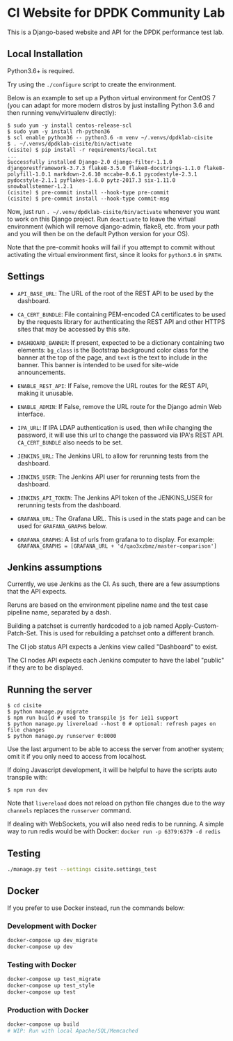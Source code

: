# CI Website for DPDK Community Lab

This is a Django-based website and API for the DPDK performance test lab.

## Local Installation

Python3.6+ is required.

Try using the `./configure` script to create the environment.

Below is an example to set up a Python virtual environment for CentOS 7 (you
can adapt for more modern distros by just installing Python 3.6 and then
running venv/virtualenv directly):

```
$ sudo yum -y install centos-release-scl
$ sudo yum -y install rh-python36
$ scl enable python36 -- python3.6 -m venv ~/.venvs/dpdklab-cisite
$ . ~/.venvs/dpdklab-cisite/bin/activate
(cisite) $ pip install -r requirements/local.txt
...
Successfully installed Django-2.0 django-filter-1.1.0 djangorestframework-3.7.3 flake8-3.5.0 flake8-docstrings-1.1.0 flake8-polyfill-1.0.1 markdown-2.6.10 mccabe-0.6.1 pycodestyle-2.3.1 pydocstyle-2.1.1 pyflakes-1.6.0 pytz-2017.3 six-1.11.0 snowballstemmer-1.2.1
(cisite) $ pre-commit install --hook-type pre-commit
(cisite) $ pre-commit install --hook-type commit-msg
```

Now, just run `. ~/.venv/dpdklab-cisite/bin/activate` whenever you want
to work on this Django project. Run `deactivate` to leave the virtual
environment (which will remove django-admin, flake8, etc. from your path
and you will then be on the default Python version for your OS).

Note that the pre-commit hooks will fail if you attempt to commit
without activating the virtual environment first, since it looks for
`python3.6` in `$PATH`.

## Settings

* `API_BASE_URL`: The URL of the root of the REST API to be used by the
  dashboard.

* `CA_CERT_BUNDLE`: File containing PEM-encoded CA certificates to be used
  by the requests library for authenticating the REST API and other HTTPS
  sites that may be accessed by this site.

* `DASHBOARD_BANNER`: If present, expected to be a dictionary containing two
  elements: `bg_class` is the Bootstrap background color class for the banner
  at the top of the page, and `text` is the text to include in the banner.
  This banner is intended to be used for site-wide announcements.

* `ENABLE_REST_API`: If False, remove the URL routes for the REST API,
  making it unusable.

* `ENABLE_ADMIN`: If False, remove the URL route for the Django admin Web
  interface.

* `IPA_URL`: If IPA LDAP authentication is used, then while changing the
  password, it will use this url to change the password via IPA's REST API.
  `CA_CERT_BUNDLE` also needs to be set.

* `JENKINS_URL`: The Jenkins URL to allow for rerunning tests from the
  dashboard.

* `JENKINS_USER`: The Jenkins API user for rerunning tests from the
  dashboard.

* `JENKINS_API_TOKEN`: The Jenkins API token of the JENKINS_USER for rerunning
   tests from the dashboard.

* `GRAFANA_URL`: The Grafana URL. This is used in the stats page and can be
  used for `GRAFANA_GRAPHS` below.

* `GRAFANA_GRAPHS`: A list of urls from grafana to to display. For example:
  `GRAFANA_GRAPHS = [GRAFANA_URL + 'd/qao3xzbmz/master-comparison']`

## Jenkins assumptions

Currently, we use Jenkins as the CI. As such, there are a few assumptions that
the API expects.

Reruns are based on the environment pipeline name and the test case pipeline
name, separated by a dash.

Building a patchset is currently hardcoded to a job named Apply-Custom-Patch-Set.
This is used for rebuilding a patchset onto a different branch.

The CI job status API expects a Jenkins view called "Dashboard" to exist.

The CI nodes API expects each Jenkins computer to have the label "public" if they
are to be displayed.

## Running the server

```
$ cd cisite
$ python manage.py migrate
$ npm run build # used to transpile js for ie11 support
$ python manage.py livereload --host 0 # optional: refresh pages on file changes
$ python manage.py runserver 0:8000
```

Use the last argument to be able to access the server from another
system; omit it if you only need to access from localhost.

If doing Javascript development, it will be helpful to have the scripts auto transpile with:
```
$ npm run dev
```

Note that `livereload` does not reload on python file changes due to the way
`channels` replaces the `runserver` command.

If dealing with WebSockets, you will also need redis to be running. A simple
way to run redis would be with Docker: `docker run -p 6379:6379 -d redis`

## Testing

```sh
./manage.py test --settings cisite.settings_test
```

## Docker

If you prefer to use Docker instead, run the commands below:

### Development with Docker

```sh
docker-compose up dev_migrate
docker-compose up dev
```

### Testing with Docker

```sh
docker-compose up test_migrate
docker-compose up test_style
docker-compose up test
```

### Production with Docker

```sh
docker-compose up build
# WIP: Run with local Apache/SQL/Memcached
```
